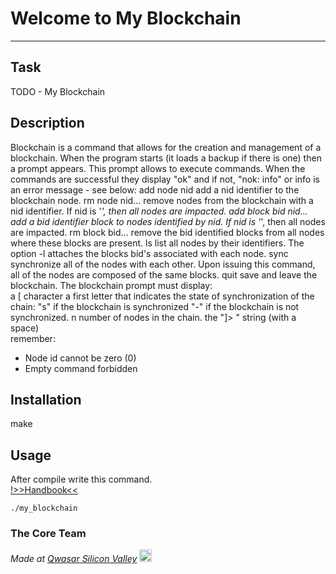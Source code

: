 # Welcome to My Blockchain
***

## Task

TODO - My Blockchain 

## Description

Blockchain is a command that allows for the creation and management of a blockchain. When the program starts (it loads a backup if there is one) then a prompt appears. This prompt allows to execute commands. When the commands are successful they display "ok" and if not, "nok: info" or info is an error message - see below:
add node nid add a nid identifier to the blockchain node.
rm node nid... remove nodes from the blockchain with a nid identifier. If nid is '*', then all nodes are impacted.
add block bid nid... add a bid identifier block to nodes identified by nid. If nid is '*', then all nodes are impacted.
rm block bid... remove the bid identified blocks from all nodes where these blocks are present.
ls list all nodes by their identifiers. The option -l attaches the blocks bid's associated with each node.
sync synchronize all of the nodes with each other. Upon issuing this command, all of the nodes are composed of the same blocks.
quit save and leave the blockchain.
The blockchain prompt must display:<br>
a [ character
a first letter that indicates the state of synchronization of the chain:
"s" if the blockchain is synchronized
"-" if the blockchain is not synchronized.
n number of nodes in the chain.
the "]> " string (with a space)<br>
remember:
- Node id cannot be zero (0)
- Empty command forbidden

## Installation

make

## Usage
After compile write this command.<br>
[!>>Handbook<<](https://drive.google.com/file/d/1SZvS5qtuqq8UcuTfkSgaCuxstq48jF1w/view?usp=sharing)
```
./my_blockchain
```

### The Core Team


<span><i>Made at <a href='https://qwasar.io'>Qwasar Silicon Valley</a></i></span>
<span><img alt='Qwasar Silicon Valley Logo' src='https://storage.googleapis.com/qwasar-public/qwasar-logo_50x50.png' width='20px'></span>
